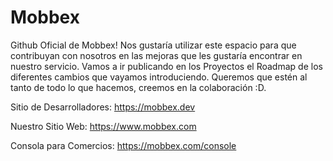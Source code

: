 # Mobbex

Github Oficial de Mobbex! Nos gustaría utilizar este espacio para que contribuyan con nosotros en las mejoras que les gustaría encontrar en nuestro servicio. Vamos a ir publicando en los Proyectos el Roadmap de los diferentes cambios que vayamos introduciendo. Queremos que estén al tanto de todo lo que hacemos, creemos en la colaboración :D.

Sitio de Desarrolladores: https://mobbex.dev

Nuestro Sitio Web: https://www.mobbex.com

Consola para Comercios: https://mobbex.com/console
